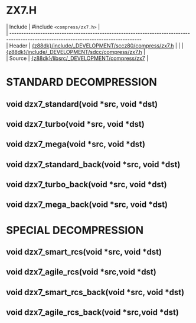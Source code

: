 # ZX7.H

 | Include    | #include `<compress/zx7.h>`                                                                                              |                              
 | -------------------------------------------------------------------------------------------------------------------------------------                              
 | Header     | [{z88dk}/include/_DEVELOPMENT/sccz80/compress/zx7.h](https://raw.githubusercontent.com/z88dk/z88dk/master/include/_DEVELOPMENT/sccz80/compress/zx7.h) |
 | | [{z88dk}/include/_DEVELOPMENT/sdcc/compress/zx7.h](https://raw.githubusercontent.com/z88dk/z88dk/master/include/_DEVELOPMENT/sdcc/compress/zx7.h) |               
 | Source     | [{z88dk}/libsrc/_DEVELOPMENT/compress/zx7](https://raw.githubusercontent.com/z88dk/z88dk/master/libsrc/_DEVELOPMENT/compress/zx7)                     |

# STANDARD DECOMPRESSION

## void dzx7_standard(void *src, void *dst)

## void dzx7_turbo(void *src, void *dst)

## void dzx7_mega(void *src, void *dst)

## void dzx7_standard_back(void *src, void *dst)

## void dzx7_turbo_back(void *src, void *dst)

## void dzx7_mega_back(void *src, void *dst)

# SPECIAL DECOMPRESSION

## void dzx7_smart_rcs(void *src, void *dst)

## void dzx7_agile_rcs(void *src,void *dst)

## void dzx7_smart_rcs_back(void *src, void *dst)

## void dzx7_agile_rcs_back(void *src,void *dst)

